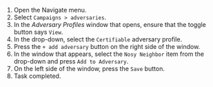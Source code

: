 1. Open the Navigate menu.
1. Select `Campaigns > adversaries`.
1. In the _Adversary Profiles_ window that opens, ensure that the toggle button says `View`.
1. In the drop-down, select the `Certifiable` adversary profile.
1. Press the `+ add adversary` button on the right side of the window.
1. In the window that appears, select the `Nosy Neighbor` item from the drop-down and press `Add to Adversary`.
1. On the left side of the window, press the `Save` button.
1. Task completed.